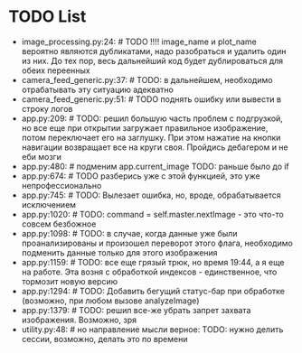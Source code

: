 # TODO List

- image_processing.py:24: # TODO !!!! image_name и plot_name вероятно являются дубликатами, надо разобраться и удалить один из них. До тех пор, весь дальнейший код будет дублироваться для обеих переенных
- camera_feed_generic.py:37: # TODO: в дальнейшем, необходимо отрабатывать эту ситуацию адекватно
- camera_feed_generic.py:51: # TODO поднять ошибку или вывести в строку логов
- app.py:209: # TODO: решил большую часть проблем с подгрузкой, но все еще при открытии загружает правильное изображение, потом переключает его на заглушку. При этом нажатие на кнопки навигации возвращает все на круги своя. Пройдись дебагером и не еби мозги
- app.py:480: # подменим app.current_image TODO: раньше было до if
- app.py:674: # TODO разберись уже с этой функцией, это уже непрофессионально
- app.py:745: # TODO: Вылезает ошибка, но, вроде, обрабатывается исключением
- app.py:1020: # TODO: command = self.master.nextImage - это что-то совсем безбожное
- app.py:1098: # TODO: в случае, когда данные уже были проанализированы и произошел переворот этого флага, необходимо подменить данные только для этого изображения
- app.py:1159: # TODO: все еще грязый трюк, но время 19:44, а я еще на работе. Эта возня с обработкой индексов - единственное, что тормозит новую версию
- app.py:1294: # TODO: Добавить бегущий статус-бар при обработке (возможно, при любом вызове analyzeImage)
- app.py:1379: # TODO: решил все-же убрать запрет захвата изображения. Возможно, зря
- utility.py:48: # но направление мысли верное: TODO: нужно делить сессии, возможно, делать это по времени

